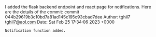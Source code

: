 I added the flask backend endpoint and react page for notifications. Here are the details of the commit:
commit 044b29619b3c10bd7a81ad145c195c93cbad7dee
Author: tghil7 <tghil7@aol.com>
Date:   Sat Feb 25 17:34:06 2023 +0000

    Notification function added.
